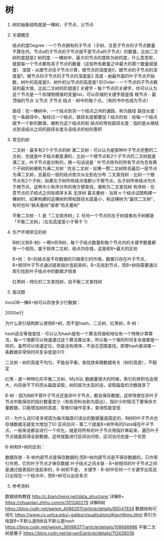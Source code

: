 # 树

1. 树的抽象结构就是一棵树，子节点、父节点

2. 关键概念

    结点的度Degree  -  一个节点拥有的子节点（子树，注意子节点的子节点数量不算在内，节点a的子节点的子节点就不是节点a的子节点）的数量，比如二叉树的度就是2
    树的度  -  一棵树中，最大的节点的度称为树的度，什么意思呢，就是每一个节点都有其子节点的数量（这些所有数量之中最大的那个数量就是度）
    深度 -  从跟节点往子节点计算，根节点的深度是0，跟节点的子节点的深度是1，根节点的子节点的子节点的深度是2
    高度  -  由最外面的叶子节点开始数，树叶的高度是0，树叶的父节点的高度是1
    阶Order  -  一个节点的子节点数目的最大值，比如二叉树的阶就是2
    关键字  -  每个节点的关键字，你可以认为这个节点是一个存储物理值的变量list，可以存储的关键字就是值
    根节点  -  最顶端的节点
    父节点
    子节点
    结点  -  树中的每个点。（有的书中也成为节点）

    路径：在一棵树中，一个结点到另一个结点之间的通路，称为路径
    路径长度：在一条路径中，每经过一个结点，路径长度都要加 1 
    结点的权：给每一个结点赋予一个新的数值，被称为这个结点的权
    结点的带权路径长度：指的是从根结点到该结点之间的路径长度与该结点的权的乘积

3. 常见的树

    二叉树  - 最多有2个子节点的树
    满二叉树  - 可以认为是那种叶子节点完整的二叉树，也就是叶子结点都是满的，比如一个根节点和2个子节点的二叉树就是满二叉，叶子节点是对称的，换一句话说是 ' 叶节点除外的所有节点均含有两个子树的树被称为满二叉树 '
    完全二叉树  -  如果一颗二叉树除去最后一层节点为满二叉树，且最后一层的结点依次从左到右分布
    二叉查找树  -   比如一个根节点有2个子树，如果左子树所有结点值都小于根节点，右子树所有结点均大于根节点，这种大小有序分布的很方便查找，被称为二叉查找树
    有序树 - 任意节点的子结点之间有顺序关系
    无序树
    霍夫曼树  -  当用 n 个结点试图构建一棵树时，如果构建的这棵树的带权路径长度最小，称这棵树为“最优二叉树”，有时也叫“赫夫曼树”或者“哈夫曼树”

    平衡二叉树  -  1. 是「二叉排序树」2. 任何一个节点的左子树或者右子树都是「平衡二叉树」（左右高度差小于等于 1）


4. 生产环境常见的树

    B树(又称B-树):  一颗m阶B树，每个子结点数量和每个节点内的关键字数量都有一个规则，属于排序二叉树，结点内存值，这是和B+最大的区别

    B+树： B+的结点是不存数据的只做索引的作用，数据只存在叶子节点， B+相邻叶子节点通过链表指针连起来的，B+先找到节点，而B+树则需要通过索引找到叶子结点中的数据才结束

    红黑树 - 特化的二叉查找树，自平衡二叉查找树


5. 面试题

InnoDB一棵B+树可以存放多少行数据：

2000w行

为什么索引结构默认使用B+树，而不是hash，二叉树，红黑树，B-树：

hash适合等值查找 - 可以认为hash是有一个算法将值和地址有一个特殊计算算法，每一个值都可以快速通过这个算法算出来，所以每一个值的时间复杂度都是一样的，虽然可以快速定位，但是没有顺序，不适合范围查找，即使hash查询某一条数据非常快时间复杂度是O(1)

二叉树 - 树的高度不均匀，不能自平衡，查找效率跟数据有关（树的高度），不稳定

红黑 - 是一种特化的平衡二叉树，MySQL 数据量很大的时候，索引的体积也会很大，内存放不下的而从磁盘读取，树的层次太高的话，读取磁盘的次数就多了

B-树 - 因为B树不管叶子节点还是非叶子节点，都会保存数据，这样导致在非叶子节点中能保存的指针数量变少（有些资料也称为扇出），指针少的情况下要保存大量数据，只能增加树的高度，导致IO操作变多，查询性能变低

IO  -  为什么说IO变多呢因为每次磁盘IO读出的数据量是固定的，B树的叶子节点也存储数据无疑变大增加了IO
区间访问  -  第二个就是B+树所有的Data域在叶子节点，一般来说都会进行一个优化，就是将所有的叶子节点用指针串起来，遍历叶子节点就能获得全部数据，这样就能进行区间访问啦，区间访问也是一个优势

B-树和B+树的区别：

数据存放 - B-树内部节点是保存数据的;而B+树内部节点是不保存数据的，只作索引作用，它的叶子节点才保存数据
叶子结点之间关联 - B+树相邻的叶子节点之间是通过链表指针连起来的，B-树却不是，
关键字 - B-树中任何一个关键字出现且只出现在一个结点中，而B+树可以出现多次


5. 参考资料

数据结构教程
http://c.biancheng.net/data_structure/
详解B+
https://zhuanlan.zhihu.com/p/351240279
详解B树
https://blog.csdn.net/weixin_40862011/article/details/85047834
数据结构可视化
https://www.cs.usfca.edu/~galles/visualization/Algorithms.html
索引为啥是B+不默认是B树且不默认是hash
https://blog.csdn.net/weixin_36098377/article/details/108688986
平衡二叉树是撒子
https://blog.csdn.net/jarvan5/article/details/112428036